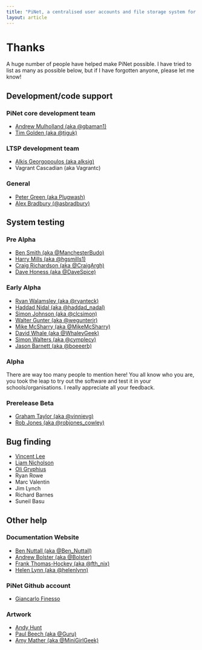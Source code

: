 ```yaml
---
title: "PiNet, a centralised user accounts and file storage system for a Raspberry Pi classroom."
layout: article
---
```


# Thanks
A huge number of people have helped make PiNet possible. I have tried to list as many as possible below, but if I have forgotten anyone, please let me know!


## Development/code support

### PiNet core development team
- [Andrew Mulholland (aka @gbaman1)](https://twitter.com/gbaman1)
- [Tim Golden (aka @tjguk)](https://twitter.com/tjguk)

### LTSP development team
- [Alkis Georgopoulos (aka alksig)](https://wiki.ubuntu.com/AlkisGeorgopoulos)
- Vagrant Cascadian (aka Vagrantc)   

### General
- [Peter Green (aka Plugwash)](http://www.p10link.net/plugwash/)
- [Alex Bradbury (@asbradbury)](https://twitter.com/asbradbury)


## System testing

### Pre Alpha
- [Ben Smith (aka @ManchesterBudo)](https://twitter.com/ManchesterBudo)
- [Harry Mills (aka @hgsmills1)](https://twitter.com/hgsmills1)
- [Craig Richardson (aka @CraigArgh)](https://twitter.com/CraigArgh)
- [Dave Honess (aka @DaveSpice)](https://twitter.com/dave_spice)

### Early Alpha
- [Ryan Walamsley (aka @ryanteck)](https://twitter.com/ryanteck)
- [Haddad Nidal (aka @haddad_nadal)](https://twitter.com/haddad_nidal)
- [Simon Johnson (aka @clcsimon)](https://twitter.com/clcsimon)
- [Walter Gunter (aka @wegunterjr)](https://twitter.com/wegunterjr)
- [Mike McSharry (aka @MikeMcSharry)](https://twitter.com/MikeMcSharry)
- [David Whale (aka @WhaleyGeek)](https://twitter.com/whaleygeek)
- [Simon Walters (aka @cymplecy)](https://twitter.com/cymplecy)
- [Jason Barnett (aka @boeeerb)](https://twitter.com/boeeerb)


### Alpha
There are way too many people to mention here! You all know who you are, you took the leap to try out the software and test it in your schools/organisations. I really appreciate all your feedback.

### Prerelease Beta
- [Graham Taylor (aka @vinnievg)](https://twitter.com/vinnievg)
- [Rob Jones (aka @robjones_cowley)](https://twitter.com/robjones_cowley)

## Bug finding
- [Vincent Lee](https://vlee.me.uk/)
- [Liam Nicholson](http://lia.mn/)
- [Oli Gryphius](http://fuglu.org/)
- Ryan Rowe
- Marc Valentin
- Jim Lynch
- Richard Barnes
- Suneil Basu


## Other help

### Documentation Website
- [Ben Nuttall (aka @Ben_Nuttall)](https://twitter.com/ben_nuttall)
- [Andrew Bolster (aka @Bolster)](https://twitter.com/bolster)
- [Frank Thomas-Hockey (aka @fth_nix)](https://twitter.com/fth_nix)
- [Helen Lynn (aka @helenlynn)](https://twitter.scom/helenlynn)

### PiNet Github account
- [Giancarlo Finesso](http://www.pinet.it/index.php/it/)

### Artwork
- [Andy Hunt](http://www.andyhunt.com/)
- [Paul Beech (aka @Guru)](https://twitter.com/guru)
- [Amy Mather (aka @MiniGirlGeek)](https://twitter.com/minigirlgeek)
